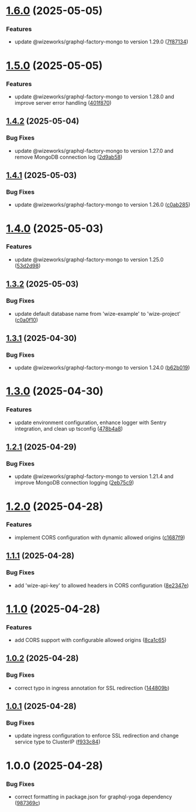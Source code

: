 # [1.6.0](https://github.com/wize-works/wize-project/compare/v1.5.0...v1.6.0) (2025-05-05)


### Features

* update @wizeworks/graphql-factory-mongo to version 1.29.0 ([7f87134](https://github.com/wize-works/wize-project/commit/7f87134793e622ec6b460c35ca041b77f3dc7252))

# [1.5.0](https://github.com/wize-works/wize-project/compare/v1.4.2...v1.5.0) (2025-05-05)


### Features

* update @wizeworks/graphql-factory-mongo to version 1.28.0 and improve server error handling ([401f870](https://github.com/wize-works/wize-project/commit/401f8708c7dbfc346579228a6e4af39685f5ef9b))

## [1.4.2](https://github.com/wize-works/wize-project/compare/v1.4.1...v1.4.2) (2025-05-04)


### Bug Fixes

* update @wizeworks/graphql-factory-mongo to version 1.27.0 and remove MongoDB connection log ([2d9ab58](https://github.com/wize-works/wize-project/commit/2d9ab586579f5a09cfcf2aac14d107ae23795589))

## [1.4.1](https://github.com/wize-works/wize-project/compare/v1.4.0...v1.4.1) (2025-05-03)


### Bug Fixes

* update @wizeworks/graphql-factory-mongo to version 1.26.0 ([c0ab285](https://github.com/wize-works/wize-project/commit/c0ab2858bcf4e98756f63613a65c811dff53260c))

# [1.4.0](https://github.com/wize-works/wize-project/compare/v1.3.2...v1.4.0) (2025-05-03)


### Features

* update @wizeworks/graphql-factory-mongo to version 1.25.0 ([53d2d98](https://github.com/wize-works/wize-project/commit/53d2d983b92ddf1b00b3763294bf75e9e4995130))

## [1.3.2](https://github.com/wize-works/wize-project/compare/v1.3.1...v1.3.2) (2025-05-03)


### Bug Fixes

* update default database name from 'wize-example' to 'wize-project' ([c0a0f10](https://github.com/wize-works/wize-project/commit/c0a0f10e03cf9002d54135bc85775d3170687b81))

## [1.3.1](https://github.com/wize-works/wize-project/compare/v1.3.0...v1.3.1) (2025-04-30)


### Bug Fixes

* update @wizeworks/graphql-factory-mongo to version 1.24.0 ([b62b019](https://github.com/wize-works/wize-project/commit/b62b0192f148a851e15c1964b60c7334efb4bd47))

# [1.3.0](https://github.com/wize-works/wize-project/compare/v1.2.1...v1.3.0) (2025-04-30)


### Features

* update environment configuration, enhance logger with Sentry integration, and clean up tsconfig ([478b4a8](https://github.com/wize-works/wize-project/commit/478b4a8a392f90998fee99058e626b2f972a0e3b))

## [1.2.1](https://github.com/wize-works/wize-project/compare/v1.2.0...v1.2.1) (2025-04-29)


### Bug Fixes

* update @wizeworks/graphql-factory-mongo to version 1.21.4 and improve MongoDB connection logging ([2eb75c9](https://github.com/wize-works/wize-project/commit/2eb75c924b7743892f068ab79f82b0c52b295b98))

# [1.2.0](https://github.com/wize-works/wize-project/compare/v1.1.1...v1.2.0) (2025-04-28)


### Features

* implement CORS configuration with dynamic allowed origins ([c1687f9](https://github.com/wize-works/wize-project/commit/c1687f9debd563c7439791455c58067c1384ff7a))

## [1.1.1](https://github.com/wize-works/wize-project/compare/v1.1.0...v1.1.1) (2025-04-28)


### Bug Fixes

* add 'wize-api-key' to allowed headers in CORS configuration ([8e2347e](https://github.com/wize-works/wize-project/commit/8e2347e3d12ad5ff0c73da7546b9990cf7daf942))

# [1.1.0](https://github.com/wize-works/wize-project/compare/v1.0.2...v1.1.0) (2025-04-28)


### Features

* add CORS support with configurable allowed origins ([8ca1c65](https://github.com/wize-works/wize-project/commit/8ca1c65d10a142999f4876826ac8a1ea001af21b))

## [1.0.2](https://github.com/wize-works/wize-project/compare/v1.0.1...v1.0.2) (2025-04-28)


### Bug Fixes

* correct typo in ingress annotation for SSL redirection ([144809b](https://github.com/wize-works/wize-project/commit/144809b418c99dbd0b2afc2b0082ec6e2cf21dad))

## [1.0.1](https://github.com/wize-works/wize-project/compare/v1.0.0...v1.0.1) (2025-04-28)


### Bug Fixes

* update ingress configuration to enforce SSL redirection and change service type to ClusterIP ([f933c84](https://github.com/wize-works/wize-project/commit/f933c8483a1dd7467f5483d56390b4e3ef9bfec2))

# 1.0.0 (2025-04-28)


### Bug Fixes

* correct formatting in package.json for graphql-yoga dependency ([987369c](https://github.com/wize-works/wize-project/commit/987369c0c1b353ac3371201e07a9c1959d28e051))
